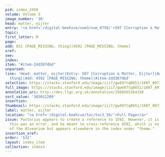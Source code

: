 ```yaml
---
pid: index_2450
volume: Volume 3
image_number: '30'
head: matter, eijter
entry: "<a href='/digital-beehive/num3/num_0758/'>587 [Corruption & Matter, Eijter]</a>"
topic:
first_letter: M
page:
add: 831 [PAGE_MISSING; thing]|4592 [PAGE_MISSING; theme]
xref:
see:
index:
item: "#item-2dd387dbd"
unparsed:
line: 'Head: matter, eijter|Entry: 587 [Corruption & Matter, Eijter]|Add: 831 [PAGE_MISSING;
  thing]|Add: 4592 [PAGE_MISSING; theme]|#item-2dd387dbd'
selection: https://stacks.stanford.edu/image/iiif/gw497tq8651/1607_0973/394,2209,775,209/full/0/default.jpg
full_image: https://stacks.stanford.edu/image/iiif/gw497tq8651/1607_0973/full/full/0/default.jpg
annotation_uri: http://dev.llgc.org.uk/annotation/1560265264338
sort_value: '303012209'
insertion:
thumbnail: https://stacks.stanford.edu/image/iiif/gw497tq8651/1607_0973/394,2209,775,209/150,/0/default.jpg
label: matter, eijter
location: "<a href='/digital-beehive/toc/toc3_30/'>Full Page</a>"
issue: Pastorius appears to create a reference to 1592. However, it is likely that
  this was an error, and he meant to cross-reference 4592, which is on a missing page
  of the Alvearium but appears elsewhere in the index under "theme."
insertion_xref:
order: '532'
layout: index_item
collection: index3
---
```

